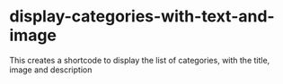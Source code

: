 # display-categories-with-text-and-image
This creates a shortcode to display the list of categories, with the title, image and description
